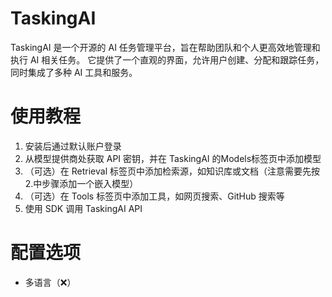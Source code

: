 # TaskingAI

TaskingAI 是一个开源的 AI 任务管理平台，旨在帮助团队和个人更高效地管理和执行 AI 相关任务。
它提供了一个直观的界面，允许用户创建、分配和跟踪任务，同时集成了多种 AI 工具和服务。

# 使用教程

1. 安装后通过默认账户登录
2. 从模型提供商处获取 API 密钥，并在 TaskingAI 的Models标签页中添加模型
3. （可选）在 Retrieval 标签页中添加检索源，如知识库或文档（注意需要先按2.中步骤添加一个嵌入模型）
4. （可选）在 Tools 标签页中添加工具，如网页搜索、GitHub 搜索等
5. 使用 SDK 调用 TaskingAI API

# 配置选项

- 多语言（❌）